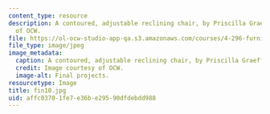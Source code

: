 ```yaml
---
content_type: resource
description: A contoured, adjustable reclining chair, by Priscilla Graeff. Image courtesy
  of OCW.
file: https://ol-ocw-studio-app-qa.s3.amazonaws.com/courses/4-296-furniture-making-spring-2005/affc03701fe7e36be29590dfdebdd988_fin10.jpg
file_type: image/jpeg
image_metadata:
  caption: A contoured, adjustable reclining chair, by Priscilla Graeff.
  credit: Image courtesy of OCW.
  image-alt: Final projects.
resourcetype: Image
title: fin10.jpg
uid: affc0370-1fe7-e36b-e295-90dfdebdd988
---
```


